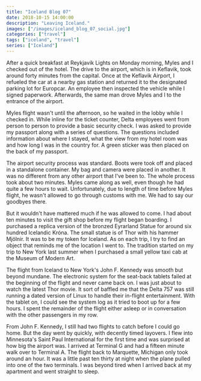 ```yaml
---
title: "Iceland Blog 07"
date: 2018-10-15 14:00:00
description: "Leaving Iceland."
images: ["/images/iceland_blog_07_social.jpg"]
categories: ["travel"]
tags: ["iceland", "travel"]
series: ["Iceland"]
---
```


After a quick breakfast at Reykjavik Lights on Monday morning, Myles and I checked out of the hotel. The drive to the airport, which is in Keflavik, took around forty minutes from the capital. Once at the Keflavik Airport, I refueled the car at a nearby gas station and returned it to the designated parking lot for Europcar. An employee then inspected the vehicle while I signed paperwork. Afterwards, the same man drove Myles and I to the entrance of the airport.

Myles flight wasn't until the afternoon, so he waited in the lobby while I checked in. While inline for the ticket counter, Delta employees went from person to person to provide a basic security check. I was asked to provide my passport along with a series of questions. The questions included information about where I stayed, what the view from my hotel room was and how long I was in the country for. A green sticker was then placed on the back of my passport.

The airport security process was standard. Boots were took off and placed in a standalone container. My bag and camera were placed in another. It was no different from any other airport that I've been to. The whole process took about two minutes. Myles came along as well, even though he had quite a few hours to wait. Unfortunately, due to length of time before Myles flight, he wasn't allowed to go through customs with me. We had to say our goodbyes there.

But it wouldn't have mattered much if he was allowed to come. I had about ten minutes to visit the gift shop before my flight began boarding. I purchased a replica version of the bronzed Eyrarland Statue for around six hundred Icelandic Króna. The small statue is of Thor with his hammer Mjölnir. It was to be my token for Iceland. As on each trip, I try to find an object that reminds me of the location I went to. The tradition started on my trip to New York last summer when I purchased a small yellow taxi cab at the Museum of Modern Art.

The flight from Iceland to New York's John F. Kennedy was smooth but beyond mundane. The electronic system for the seat-back tablets failed at the beginning of the flight and never came back on. I was just about to watch the latest Thor movie. It sort of baffled me that the Delta 757 was still running a dated version of Linux to handle their in-flight entertainment. With the tablet on, I could see the system log as it tried to boot up for a few hours. I spent the remainder of the flight either asleep or in conversation with the other passengers in my row.

From John F. Kennedy, I still had two flights to catch before I could go home. But the day went by quickly, with decently timed layovers. I flew into Minnesota's Saint Paul International for the first time and was surprised at how big the airport was. I arrived at Terminal G and had a fifteen minute walk over to Terminal A. The flight back to Marquette, Michigan only took around an hour. It was a little past ten thirty at night when the plane pulled into one of the two terminals. I was beyond tired when I arrived back at my apartment and went straight to sleep.
